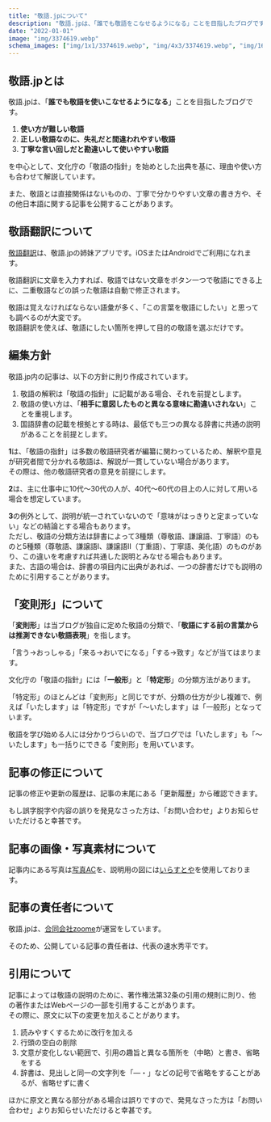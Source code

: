 ```yaml
---
title: "敬語.jpについて"
description: "敬語.jpは、「誰でも敬語をこなせるようになる」ことを目指したブログです。難しい敬語、勘違いされやすい敬語、二重敬語などを中心に、分かりやすく解説しています。"
date: "2022-01-01"
image: "img/3374619.webp"
schema_images: ["img/1x1/3374619.webp", "img/4x3/3374619.webp", "img/16x9/3374619.webp"]
---
```


## 敬語.jpとは
敬語.jpは、「**誰でも敬語を使いこなせるようになる**」ことを目指したブログです。

1. **使い方が難しい敬語**
2. **正しい敬語なのに、失礼だと間違われやすい敬語**
3. **丁寧な言い回しだと勘違いして使いやすい敬語**

を中心として、文化庁の「敬語の指針」を始めとした出典を基に、理由や使い方も合わせて解説しています。

また、敬語とは直接関係はないものの、丁寧で分かりやすい文章の書き方や、その他日本語に関する記事を公開することがあります。

## 敬語翻訳について
[敬語翻訳](https://敬語翻訳.jp)は、敬語.jpの姉妹アプリです。iOSまたはAndroidでご利用になれます。

敬語翻訳に文章を入力すれば、敬語ではない文章をボタン一つで敬語にできる上に、二重敬語などの誤った敬語は自動で修正されます。

敬語は覚えなければならない語彙が多く、「この言葉を敬語にしたい」と思っても調べるのが大変です。  
敬語翻訳を使えば、敬語にしたい箇所を押して目的の敬語を選ぶだけです。

## 編集方針
敬語.jp内の記事は、以下の方針に則り作成されています。

1. 敬語の解釈は「敬語の指針」に記載がある場合、それを前提とします。
2. 敬語の使い方は、「**相手に意図したものと異なる意味に勘違いされない**」ことを重視します。
3. 国語辞書の記載を根拠とする時は、最低でも三つの異なる辞書に共通の説明があることを前提とします。  

**1**は、「敬語の指針」は多数の敬語研究者が編纂に関わっているため、解釈や意見が研究者間で分かれる敬語は、解説が一貫していない場合があります。  
その際は、他の敬語研究者の意見を前提にします。

**2**は、主に仕事中に10代〜30代の人が、40代〜60代の目上の人に対して用いる場合を想定しています。

**3**の例外として、説明が統一されていないので「意味がはっきりと定まっていない」などの結論とする場合もあります。  
ただし、敬語の分類方法は辞書によって3種類（尊敬語、謙譲語、丁寧語）のものと5種類（尊敬語、謙譲語I、謙譲語II（丁重語）、丁寧語、美化語）のものがあり、この違いを考慮すれば共通した説明とみなせる場合もあります。  
また、古語の場合は、辞書の項目内に出典があれば、一つの辞書だけでも説明のために引用することがあります。


## 「変則形」について

「**変則形**」は当ブログが独自に定めた敬語の分類で、「**敬語にする前の言葉からは推測できない敬語表現**」を指します。

「言う→おっしゃる」「来る→おいでになる」「する→致す」などが当てはまります。

文化庁の「敬語の指針」には「**一般形**」と「**特定形**」の分類方法があります。

「特定形」のほとんどは「変則形」と同じですが、分類の仕方が少し複雑で、例えば「いたします」は「特定形」ですが「〜いたします」は「一般形」となっています。

敬語を学び始める人には分かりづらいので、当ブログでは「いたします」も「〜いたします」も一括りにできる「変則形」を用いています。

## 記事の修正について
記事の修正や更新の履歴は、記事の末尾にある「更新履歴」から確認できます。

もし誤字脱字や内容の誤りを発見なさった方は、「お問い合わせ」よりお知らせいただけると幸甚です。

## 記事の画像・写真素材について
記事内にある写真は[写真AC](https://www.photo-ac.com)を、説明用の図には[いらすとや](https://www.irasutoya.com)を使用しております。

## 記事の責任者について
敬語.jpは、[合同会社zoome](https://zoome.co.jp)が運営をしています。

そのため、公開している記事の責任者は、代表の速水秀平です。  

## 引用について
記事によっては敬語の説明のために、著作権法第32条の引用の規則に則り、他の著作またはWebページの一部を引用することがあります。  
その際に、原文に以下の変更を加えることがあります。
1. 読みやすくするために改行を加える
2. 行頭の空白の削除
3. 文意が変化しない範囲で、引用の趣旨と異なる箇所を（中略）と書き、省略をする
4. 辞書は、見出しと同一の文字列を「—・」などの記号で省略をすることがあるが、省略せずに書く

ほかに原文と異なる部分がある場合は誤りですので、発見なさった方は「お問い合わせ」よりお知らせいただけると幸甚です。
